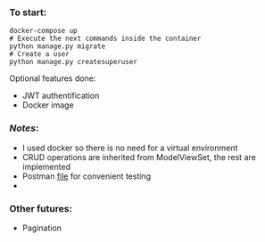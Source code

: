 ### To start:
```
docker-compose up
# Execute the next commands inside the container
python manage.py migrate
# Create a user
python manage.py createsuperuser
```

Optional features done:
- JWT authentification
- Docker image

### _Notes_:
- I used docker so there is no need for a virtual environment
- CRUD operations are inherited from ModelViewSet, the rest are implemented
- Postman [file](./task.postman_collection.json) for convenient testing
- 

### Other futures:
- Pagination